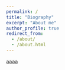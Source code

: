 ```yaml
---
permalink: /
title: "Biography"
excerpt: "About me"
author_profile: true
redirect_from: 
  - /about/
  - /about.html
---
```

aaaa
